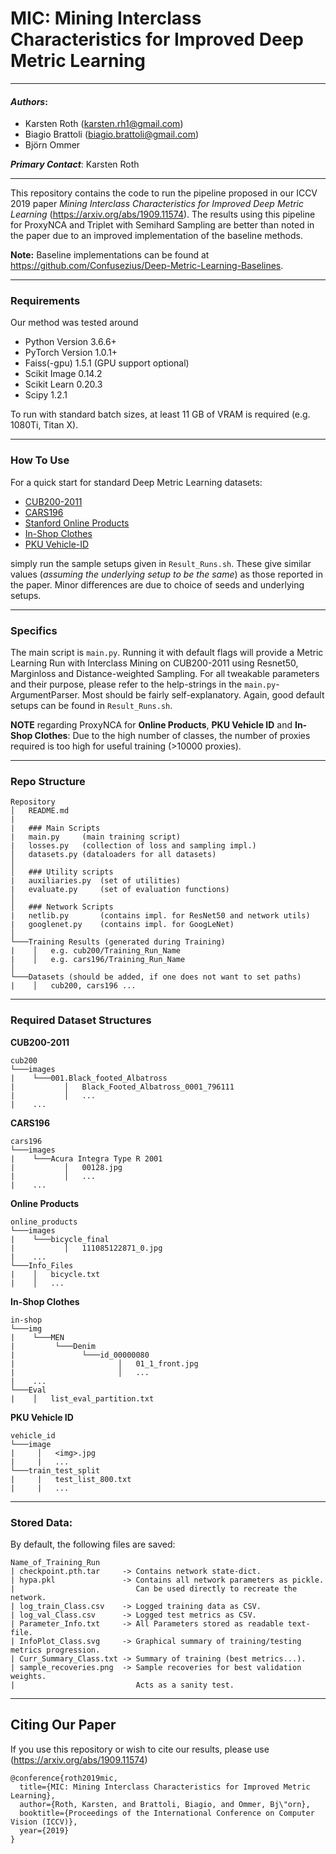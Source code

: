 # MIC: Mining Interclass Characteristics for Improved Deep Metric Learning
---
#### ___Authors___:
* Karsten Roth (karsten.rh1@gmail.com)
* Biagio Brattoli (biagio.brattoli@gmail.com)
* Björn Ommer

___Primary Contact___: Karsten Roth

---
This repository contains the code to run the pipeline proposed in our ICCV 2019 paper _Mining Interclass Characteristics for Improved Deep Metric Learning_ (https://arxiv.org/abs/1909.11574). The results using this pipeline for ProxyNCA and Triplet with Semihard Sampling are better than noted in the paper due to an improved implementation of the baseline methods.

**Note:** Baseline implementations can be found at https://github.com/Confusezius/Deep-Metric-Learning-Baselines.

---
### Requirements
Our method was tested around
* Python Version 3.6.6+
* PyTorch Version 1.0.1+
* Faiss(-gpu) 1.5.1 (GPU support optional)
* Scikit Image 0.14.2
* Scikit Learn 0.20.3
* Scipy 1.2.1

To run with standard batch sizes, at least 11 GB of VRAM is required (e.g. 1080Ti, Titan X).

---

### How To Use
For a quick start for standard Deep Metric Learning datasets:

* [CUB200-2011](http://www.vision.caltech.edu/visipedia/CUB-200.html)
* [CARS196](https://ai.stanford.edu/~jkrause/cars/car_dataset.html)
* [Stanford Online Products](http://cvgl.stanford.edu/projects/lifted_struct/)
* [In-Shop Clothes](http://mmlab.ie.cuhk.edu.hk/projects/DeepFashion/InShopRetrieval.html)
* [PKU Vehicle-ID](https://www.pkuml.org/resources/pku-vds.html)


simply run the sample setups given in `Result_Runs.sh`. These give similar values (*assuming the underlying setup to be the same*) as those reported in the paper. Minor differences are due to choice of seeds and underlying setups.  

---

### Specifics
The main script is `main.py`. Running it with default flags will provide a Metric Learning Run with Interclass Mining on CUB200-2011 using Resnet50, Marginloss and Distance-weighted Sampling. For all tweakable parameters and their purpose, please refer to the help-strings in the `main.py`-ArgumentParser. Most should be fairly self-explanatory. Again, good default setups can be found in `Result_Runs.sh`.   

__NOTE__ regarding ProxyNCA for __Online Products__, __PKU Vehicle ID__ and __In-Shop Clothes__: Due to the high number of classes, the number of proxies required is too high for useful training (>10000 proxies).


---

### Repo Structure
```
Repository
│   README.md
|
|   ### Main Scripts
|   main.py     (main training script)
|   losses.py   (collection of loss and sampling impl.)
│   datasets.py (dataloaders for all datasets)
│   
│   ### Utility scripts
|   auxiliaries.py  (set of utilities)
|   evaluate.py     (set of evaluation functions)
│   
│   ### Network Scripts
|   netlib.py       (contains impl. for ResNet50 and network utils)
|   googlenet.py    (contains impl. for GoogLeNet)
│   
└───Training Results (generated during Training)
|    │   e.g. cub200/Training_Run_Name
|    │   e.g. cars196/Training_Run_Name
│   
└───Datasets (should be added, if one does not want to set paths)
|    │   cub200, cars196 ...
```

---


### Required Dataset Structures
__CUB200-2011__
```
cub200
└───images
|    └───001.Black_footed_Albatross
|           │   Black_Footed_Albatross_0001_796111
|           │   ...
|    ...
```

__CARS196__
```
cars196
└───images
|    └───Acura Integra Type R 2001
|           │   00128.jpg
|           │   ...
|    ...
```

__Online Products__
```
online_products
└───images
|    └───bicycle_final
|           │   111085122871_0.jpg
|    ...
└───Info_Files
|    │   bicycle.txt
|    │   ...
```

__In-Shop Clothes__
```
in-shop
└───img
|    └───MEN
|         └───Denim
|               └───id_00000080
|                       │   01_1_front.jpg
|                       │   ...
|    ...
└───Eval
|    │   list_eval_partition.txt
```


__PKU Vehicle ID__
```
vehicle_id
└───image
|     │   <img>.jpg
|     |   ...
└───train_test_split
|     |   test_list_800.txt
|     |   ...
```

---

### Stored Data:
By default, the following files are saved:
```
Name_of_Training_Run
| checkpoint.pth.tar     -> Contains network state-dict.
| hypa.pkl               -> Contains all network parameters as pickle.
|                           Can be used directly to recreate the network.
| log_train_Class.csv    -> Logged training data as CSV.                      
| log_val_Class.csv      -> Logged test metrics as CSV.                    
| Parameter_Info.txt     -> All Parameters stored as readable text-file.
| InfoPlot_Class.svg     -> Graphical summary of training/testing metrics progression.
| Curr_Summary_Class.txt -> Summary of training (best metrics...).                      
| sample_recoveries.png  -> Sample recoveries for best validation weights.
|                           Acts as a sanity test.
```

---

## Citing Our Paper
If you use this repository or wish to cite our results, please use (https://arxiv.org/abs/1909.11574)
```
@conference{roth2019mic,
  title={MIC: Mining Interclass Characteristics for Improved Metric Learning},
  author={Roth, Karsten, and Brattoli, Biagio, and Ommer, Bj\"orn},
  booktitle={Proceedings of the International Conference on Computer Vision (ICCV)},
  year={2019}
}
```
